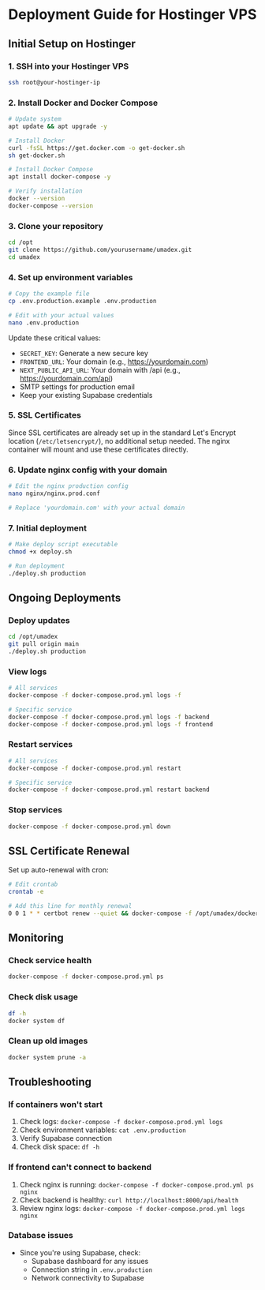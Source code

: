 # Deployment Guide for Hostinger VPS

## Initial Setup on Hostinger

### 1. SSH into your Hostinger VPS
```bash
ssh root@your-hostinger-ip
```

### 2. Install Docker and Docker Compose
```bash
# Update system
apt update && apt upgrade -y

# Install Docker
curl -fsSL https://get.docker.com -o get-docker.sh
sh get-docker.sh

# Install Docker Compose
apt install docker-compose -y

# Verify installation
docker --version
docker-compose --version
```

### 3. Clone your repository
```bash
cd /opt
git clone https://github.com/yourusername/umadex.git
cd umadex
```

### 4. Set up environment variables
```bash
# Copy the example file
cp .env.production.example .env.production

# Edit with your actual values
nano .env.production
```

Update these critical values:
- `SECRET_KEY`: Generate a new secure key
- `FRONTEND_URL`: Your domain (e.g., https://yourdomain.com)
- `NEXT_PUBLIC_API_URL`: Your domain with /api (e.g., https://yourdomain.com/api)
- SMTP settings for production email
- Keep your existing Supabase credentials

### 5. SSL Certificates
Since SSL certificates are already set up in the standard Let's Encrypt location (`/etc/letsencrypt/`), no additional setup needed. The nginx container will mount and use these certificates directly.

### 6. Update nginx config with your domain
```bash
# Edit the nginx production config
nano nginx/nginx.prod.conf

# Replace 'yourdomain.com' with your actual domain
```

### 7. Initial deployment
```bash
# Make deploy script executable
chmod +x deploy.sh

# Run deployment
./deploy.sh production
```

## Ongoing Deployments

### Deploy updates
```bash
cd /opt/umadex
git pull origin main
./deploy.sh production
```

### View logs
```bash
# All services
docker-compose -f docker-compose.prod.yml logs -f

# Specific service
docker-compose -f docker-compose.prod.yml logs -f backend
docker-compose -f docker-compose.prod.yml logs -f frontend
```

### Restart services
```bash
# All services
docker-compose -f docker-compose.prod.yml restart

# Specific service
docker-compose -f docker-compose.prod.yml restart backend
```

### Stop services
```bash
docker-compose -f docker-compose.prod.yml down
```

## SSL Certificate Renewal

Set up auto-renewal with cron:
```bash
# Edit crontab
crontab -e

# Add this line for monthly renewal
0 0 1 * * certbot renew --quiet && docker-compose -f /opt/umadex/docker-compose.prod.yml restart nginx
```

## Monitoring

### Check service health
```bash
docker-compose -f docker-compose.prod.yml ps
```

### Check disk usage
```bash
df -h
docker system df
```

### Clean up old images
```bash
docker system prune -a
```

## Troubleshooting

### If containers won't start
1. Check logs: `docker-compose -f docker-compose.prod.yml logs`
2. Check environment variables: `cat .env.production`
3. Verify Supabase connection
4. Check disk space: `df -h`

### If frontend can't connect to backend
1. Check nginx is running: `docker-compose -f docker-compose.prod.yml ps nginx`
2. Check backend is healthy: `curl http://localhost:8000/api/health`
3. Review nginx logs: `docker-compose -f docker-compose.prod.yml logs nginx`

### Database issues
- Since you're using Supabase, check:
  - Supabase dashboard for any issues
  - Connection string in `.env.production`
  - Network connectivity to Supabase